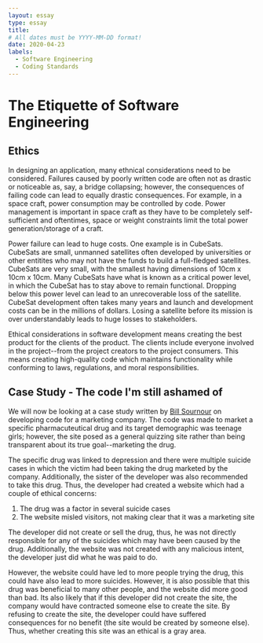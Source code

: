 ```yaml
---
layout: essay
type: essay
title: 
# All dates must be YYYY-MM-DD format!
date: 2020-04-23
labels:
  - Software Engineering
  - Coding Standards
---
```


# The Etiquette of Software Engineering

## Ethics

In designing an application, many ethnical considerations need to be considered. Failures caused by poorly written code are often not as drastic or noticeable as, say, a bridge collapsing; however, the consequences of failing code can lead to equally drastic consequences. For example, in a space craft, power consumption may be controlled by code. Power management is important in space craft as they have to be completely self-sufficient and oftentimes, space or weight constraints limit the total power generation/storage of a craft. 

Power failure can lead to huge costs. One example is in CubeSats. CubeSats are small, unmanned satellites often developed by universities or other entitites who may not have the funds to build a full-fledged satellites. CubeSats are very small, with the smallest having dimensions of 10cm x 10cm x 10cm. Many CubeSats have what is known as a critical power level, in which the CubeSat has to stay above to remain functional. Dropping below this power level can lead to an unrecoverable loss of the satellite. CubeSat development often takes many years and launch and development costs can be in the millions of dollars. Losing a satellite before its mission is over understandably leads to huge losses to stakeholders.

Ethical considerations in software development means creating the best product for the clients of the product. The clients include everyone involved in the project--from the project creators to the project consumers. This means creating high-quality code which maintains functionality while conforming to laws, regulations, and moral responsibilities.

## Case Study - The code I'm still ashamed of

We will now be looking at a case study written by [Bill Sournour](https://www.freecodecamp.org/news/the-code-im-still-ashamed-of-e4c021dff55e/#.tsjl7lkxy) on developing code for a marketing company. The code was made to market a specific pharmacuteutical drug and its target demographic was teenage girls; however, the site posed as a general quizzing site rather than being transparent about its true goal--marketing the drug. 

The specific drug was linked to depression and there were multiple suicide cases in which the victim had been taking the drug marketed by the company. Additionally, the sister of the developer was also recommended to take this drug. Thus, the developer had created a website which had a couple of ethical concerns:

1. The drug was a factor in several suicide cases
2. The website misled visitors, not making clear that it was a marketing site

The developer did not create or sell the drug, thus, he was not directly responsible for any of the suicides which may have been caused by the drug. Additionally, the website was not created with any malicious intent, the developer just did what he was paid to do.

However, the website could have led to more people trying the drug, this could have also lead to more suicides. However, it is also possible that this drug was beneficial to many other people, and the website did more good than bad. Its also likely that if this developer did not create the site, the company would have contracted someone else to create the site. By refusing to create the site, the developer could have suffered consequences for no benefit (the site would be created by someone else). Thus, whether creating this site was an ethical is a gray area. 